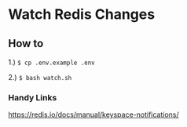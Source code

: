 # Watch Redis Changes

## How to

1.) `$ cp .env.example .env`

2.) `$ bash watch.sh`

### Handy Links

<https://redis.io/docs/manual/keyspace-notifications/>
